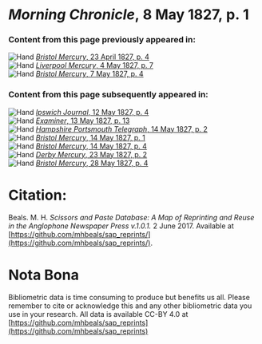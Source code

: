 # *Morning Chronicle*, 8 May 1827, p. 1  
  
### Content from this page previously appeared in:  
![Hand](http://scissorsandpaste.net/wp-content/uploads/2017/06/smallhandpointer.png) [*Bristol Mercury*, 23 April 1827, p. 4](https://mhbeals.github.io/sap_html/Bristol-Mercury/Bristol-Mercury-23-April-1827-p-4)  
![Hand](http://scissorsandpaste.net/wp-content/uploads/2017/06/smallhandpointer.png) [*Liverpool Mercury*, 4 May 1827, p. 7](https://mhbeals.github.io/sap_html/Liverpool-Mercury/Liverpool-Mercury-4-May-1827-p-7)  
![Hand](http://scissorsandpaste.net/wp-content/uploads/2017/06/smallhandpointer.png) [*Bristol Mercury*, 7 May 1827, p. 4](https://mhbeals.github.io/sap_html/Bristol-Mercury/Bristol-Mercury-7-May-1827-p-4)  
  
### Content from this page subsequently appeared in:  
![Hand](http://scissorsandpaste.net/wp-content/uploads/2017/06/smallhandpointer.png) [*Ipswich Journal*, 12 May 1827, p. 4](https://mhbeals.github.io/sap_html/Ipswich-Journal/Ipswich-Journal-12-May-1827-p-4)  
![Hand](http://scissorsandpaste.net/wp-content/uploads/2017/06/smallhandpointer.png) [*Examiner*, 13 May 1827, p. 13](https://mhbeals.github.io/sap_html/Examiner/Examiner-13-May-1827-p-13)  
![Hand](http://scissorsandpaste.net/wp-content/uploads/2017/06/smallhandpointer.png) [*Hampshire Portsmouth Telegraph*, 14 May 1827, p. 2](https://mhbeals.github.io/sap_html/Hampshire-Portsmouth-Telegraph/Hampshire-Portsmouth-Telegraph-14-May-1827-p-2)  
![Hand](http://scissorsandpaste.net/wp-content/uploads/2017/06/smallhandpointer.png) [*Bristol Mercury*, 14 May 1827, p. 1](https://mhbeals.github.io/sap_html/Bristol-Mercury/Bristol-Mercury-14-May-1827-p-1)  
![Hand](http://scissorsandpaste.net/wp-content/uploads/2017/06/smallhandpointer.png) [*Bristol Mercury*, 14 May 1827, p. 4](https://mhbeals.github.io/sap_html/Bristol-Mercury/Bristol-Mercury-14-May-1827-p-4)  
![Hand](http://scissorsandpaste.net/wp-content/uploads/2017/06/smallhandpointer.png) [*Derby Mercury*, 23 May 1827, p. 2](https://mhbeals.github.io/sap_html/Derby-Mercury/Derby-Mercury-23-May-1827-p-2)  
![Hand](http://scissorsandpaste.net/wp-content/uploads/2017/06/smallhandpointer.png) [*Bristol Mercury*, 28 May 1827, p. 4](https://mhbeals.github.io/sap_html/Bristol-Mercury/Bristol-Mercury-28-May-1827-p-4)  


# Citation: 

Beals. M. H. *Scissors and Paste Database: A Map of Reprinting and Reuse in the Anglophone Newspaper Press v.1.0.1.* 2 June 2017. Available at [https://github.com/mhbeals/sap_reprints/](https://github.com/mhbeals/sap_reprints/). 

# Nota Bona

Bibliometric data is time consuming to produce but benefits us all. Please remember to cite or acknowledge this and any other bibliometric data you use in your research. All data is available CC-BY 4.0 at [https://github.com/mhbeals/sap_reprints](https://github.com/mhbeals/sap_reprints)